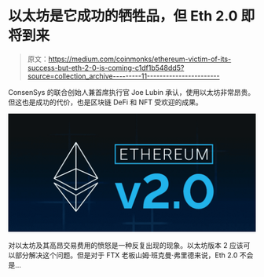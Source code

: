 # 以太坊是它成功的牺牲品，但 Eth 2.0 即将到来

> 原文：<https://medium.com/coinmonks/ethereum-victim-of-its-success-but-eth-2-0-is-coming-c1df1b548dd5?source=collection_archive---------11----------------------->

ConsenSys 的联合创始人兼首席执行官 Joe Lubin 承认，使用以太坊非常昂贵。但这也是成功的代价，也是区块链 DeFi 和 NFT 受欢迎的成果。

![](img/9700df4441a8a9f5c03446d61c07402e.png)

对以太坊及其高昂交易费用的愤怒是一种反复出现的现象。以太坊版本 2 应该可以部分解决这个问题。但是对于 FTX 老板山姆·班克曼·弗里德来说，Eth 2.0 不会是…